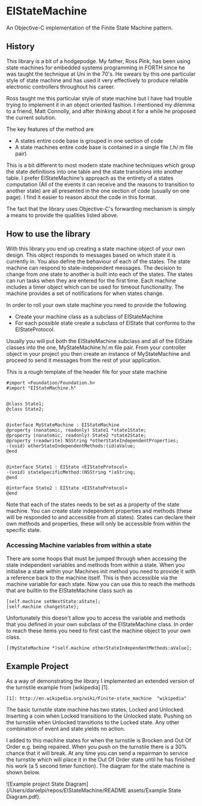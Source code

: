 # EIStateMachine

An Objective-C implementation of the Finite State Machine pattern.

## History
This library is a bit of a hodgepodge. My father, Ross Pink, has been using state machines for embedded systems programming in FORTH since he was taught the technique at Uni in the 70's. He swears by this one particular style of state machine and has used it very effectively to produce reliable electronic controllers throughout his career.

Ross taught me this particular style of state machine but I have had trouble trying to implement it in an object oriented fashion. I mentioned my dilemma to a friend, Matt Connolly, and after thinking about it for a while he proposed the current solution.

The key features of the method are
- A states entire code base is grouped in one section of code
- A state machines entire code base is contained in a single file (.h/.m file pair)

This is a bit different to most modern state machine techniques which group the state definitions into one table and the state transitions into another table. I prefer EIStateMachine's approach as the entirety of a states computation (All of the events it can receive and the reasons to transition to another state) are all presented in the one section of code (usually on one page). I find it easier to reason about the code in this format.

The fact that the library uses Objective-C's forwarding mechanism is simply a means to provide the qualities listed above.

## How to use the library
With this library you end up creating a state machine object of your own design. This object responds to messages based on which state it is currently in. You also define the behaviour of each of the states. The state machine can respond to state-independent messages. The decision to change from one state to another is built into each of the states. The states can run tasks when they are entered for the first time. Each machine includes a timer object which can be used for timeout functionality. The machine provides a set of notifications for when states change.


In order to roll your own state machine you need to provide the following
- Create your machine class as a subclass of EIStateMachine
- For each possible state create a subclass of EIState that conforms to the EIStateProtocol.

Usually you will put both the EIStateMachine subclass and all of the EIState classes into the one, MyStateMachine.h/.m file pair. From your controller object in your project you then create an instance of MyStateMachine and proceed to send it messages from the rest of your application. 

This is a rough template of the header file for your state machine


    #import <Foundation/Foundation.h>
    #import "EIStateMachine.h"
    

    @class State1;
    @class State2;
    

    @interface MyStateMachine : EIStateMachine
    @property (nonatomic, readonly) State1 *state1State;
    @property (nonatomic, readonly) State2 *state2State;
    @property (readwrite) NSString *otherStateIndependentProperties;
	-(void) otherStateIndependentMethods:(id)aValue;
    @end
    
    
    @interface State1 : EIState <EIStateProtocol>
    -(void) stateSpecificMethod:(NSString *)aString;
    @end
    
    @interface State2 : EIState <EIStateProtocol>
    @end
    
Note that each of the states needs to be set as a property of the state machine. You can create state independent properties and methods (these will be responded to and accessible from all states). States can declare their own methods and properties, these will only be accessible from within the specific state.



### Accessing Machine variables from within a state
There are some hoops that must be jumped through when accessing the state independent variables and methods from within a state. When you initialise a state within your Machines init method you need to provide it with a reference back to the machine itself. This is then accessible via the machine variable for each state. Now you can use this to reach the methods that are builtin to the EIStateMachine class such as

	[self.machine setNextState:aState];
    [self.machine changeState];

Unfortunately this doesn't allow you to access the variable and methods that you defined in your own subclass of the EIStateMachine class. In order to reach these items you need to first cast the machine object to your own class.

	[(MyStateMachine *)self.machine otherStateIndependentMethods:aValue];
	


## Example Project
As a way of demonstrating the library I implemented an extended version of the turnstile example from [wikipedia] [1].

	[1]: http://en.wikipedia.org/wiki/Finite-state_machine	"wikipedia"

The basic turnstile state machine has two states, Locked and Unlocked. Inserting a coin when Locked transitions to the Unlocked state. Pushing on the turnstile when Unlocked transitions to the Locked state. Any other combination of event and state yields no action.

I added to this machine states for when the turnstile is Brocken and Out Of Order e.g. being repaired. When you push on the turnstile there is a 30% chance that it will break. At any time you can send a repairman to service the turnstile which will place it in the Out Of Order state until he has finished his work (a 5 second timer function). The diagram for the state machine is shown below.

![Example project State Diagram](/Users/danielpi/repos/EIStateMachine/README assets/Example State Diagram.pdf).


















